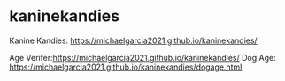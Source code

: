 # kaninekandies

Kanine Kandies: https://michaelgarcia2021.github.io/kaninekandies/

Age Verifer:https://michaelgarcia2021.github.io/kaninekandies/
Dog Age: https://michaelgarcia2021.github.io/kaninekandies/dogage.html
